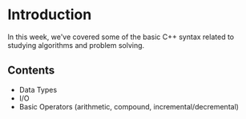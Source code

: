 # Introduction

In this week, we've covered some of the basic C++ syntax related to studying algorithms and problem solving.

## Contents

- Data Types
- I/O
- Basic Operators (arithmetic, compound, incremental/decremental)